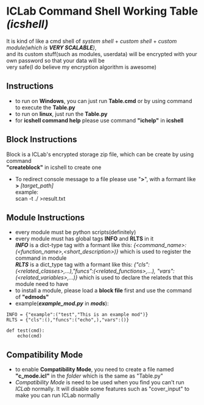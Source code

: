 # ICLab Command Shell Working Table *(icshell)* #
  It is kind of like a cmd shell of *system shell* + *custom shell* + *custom module(which is ****VERY SCALABLE****)*,   
  and its custom stuff(such as modules, userdata) will be encrypted with your own password so that your data will be    
  very safe(I do believe my encryption algorithm is awesome)


## Instructions ##
- to run on **Windows**, you can just run **Table.cmd** or by using command to execute
  the **Table.py**
- to run on **linux**, just run the **Table.py**
- for **icshell command help** please use command **"ichelp"** in **icshell**


## Block Instructions ##
  Block is a ICLab's encrypted storage zip file, which can be create by using command   
  **"createblock"** in icshell to create one
- To redirect console message to a file please use "**>**", with a formant like **>** *[target_path]*   
  example:   
    scan -t ./ >result.txt


## Module Instructions ##
- every module must be python scripts(definitely)
- every module must has global tags **INFO** and **RLTS** in it    
  ***INFO*** is a dict-type tag with a formant like this: *{<command_name>:(<function_name>,<short_description>)}*
  which is used to register the command in module   
  ***RLTS*** is a dict_type tag with a formant like this: *{"cls":(<related_classes>,...),"funcs":(<related_functions>,...),
  "vars":(<related_variables>,...)}*
  which is used to declare the relateds that this module need to have
- to install a module, please load a **block file** first and use the command of **"edmods"**
- example(***example_mod.py*** in ***mods***):   
~~~
INFO = {"example":("test","This is an example mod")}
RLTS = {"cls":(),"funcs":("echo",),"vars":()}

def test(cmd):
	echo(cmd)
~~~

## Compatibility Mode ##
- to enable **Compatibility Mode**, you need to create a file named **"c_mode.icl"** in the *folder* which is the same as "Table.py"
- *Compatibility Mode* is need to be used when you find you can't run *ICLab* normally. It will disable some features such as
  "cover_input" to make you can run ICLab normally
